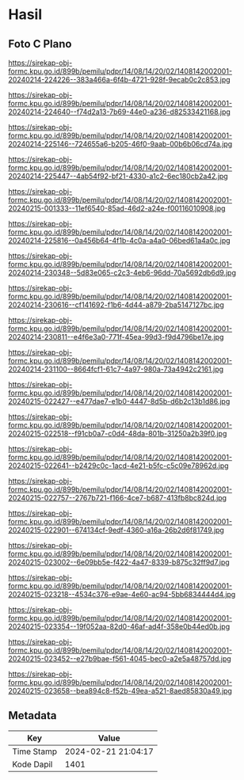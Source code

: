 # Hasil

## Foto C Plano

https://sirekap-obj-formc.kpu.go.id/899b/pemilu/pdpr/14/08/14/20/02/1408142002001-20240214-224226--383a466a-6f4b-4721-928f-9ecab0c2c853.jpg

https://sirekap-obj-formc.kpu.go.id/899b/pemilu/pdpr/14/08/14/20/02/1408142002001-20240214-224640--f74d2a13-7b69-44e0-a236-d82533421168.jpg

https://sirekap-obj-formc.kpu.go.id/899b/pemilu/pdpr/14/08/14/20/02/1408142002001-20240214-225146--724655a6-b205-46f0-9aab-00b6b06cd74a.jpg

https://sirekap-obj-formc.kpu.go.id/899b/pemilu/pdpr/14/08/14/20/02/1408142002001-20240214-225447--4ab54f92-bf21-4330-a1c2-6ec180cb2a42.jpg

https://sirekap-obj-formc.kpu.go.id/899b/pemilu/pdpr/14/08/14/20/02/1408142002001-20240215-001333--11ef6540-85ad-46d2-a24e-f00116010908.jpg

https://sirekap-obj-formc.kpu.go.id/899b/pemilu/pdpr/14/08/14/20/02/1408142002001-20240214-225816--0a456b64-4f1b-4c0a-a4a0-06bed61a4a0c.jpg

https://sirekap-obj-formc.kpu.go.id/899b/pemilu/pdpr/14/08/14/20/02/1408142002001-20240214-230348--5d83e065-c2c3-4eb6-96dd-70a5692db6d9.jpg

https://sirekap-obj-formc.kpu.go.id/899b/pemilu/pdpr/14/08/14/20/02/1408142002001-20240214-230616--cf141692-f1b6-4d44-a879-2ba5147127bc.jpg

https://sirekap-obj-formc.kpu.go.id/899b/pemilu/pdpr/14/08/14/20/02/1408142002001-20240214-230811--e4f6e3a0-771f-45ea-99d3-f9d4796be17e.jpg

https://sirekap-obj-formc.kpu.go.id/899b/pemilu/pdpr/14/08/14/20/02/1408142002001-20240214-231100--8664fcf1-61c7-4a97-980a-73a4942c2161.jpg

https://sirekap-obj-formc.kpu.go.id/899b/pemilu/pdpr/14/08/14/20/02/1408142002001-20240215-022427--e477dae7-e1b0-4447-8d5b-d6b2c13b1d86.jpg

https://sirekap-obj-formc.kpu.go.id/899b/pemilu/pdpr/14/08/14/20/02/1408142002001-20240215-022518--f91cb0a7-c0d4-48da-801b-31250a2b39f0.jpg

https://sirekap-obj-formc.kpu.go.id/899b/pemilu/pdpr/14/08/14/20/02/1408142002001-20240215-022641--b2429c0c-1acd-4e21-b5fc-c5c09e78962d.jpg

https://sirekap-obj-formc.kpu.go.id/899b/pemilu/pdpr/14/08/14/20/02/1408142002001-20240215-022757--2767b721-f166-4ce7-b687-413fb8bc824d.jpg

https://sirekap-obj-formc.kpu.go.id/899b/pemilu/pdpr/14/08/14/20/02/1408142002001-20240215-022901--674134cf-9edf-4360-a16a-26b2d6f81749.jpg

https://sirekap-obj-formc.kpu.go.id/899b/pemilu/pdpr/14/08/14/20/02/1408142002001-20240215-023002--6e09bb5e-f422-4a47-8339-b875c32ff9d7.jpg

https://sirekap-obj-formc.kpu.go.id/899b/pemilu/pdpr/14/08/14/20/02/1408142002001-20240215-023218--4534c376-e9ae-4e60-ac94-5bb6834444d4.jpg

https://sirekap-obj-formc.kpu.go.id/899b/pemilu/pdpr/14/08/14/20/02/1408142002001-20240215-023354--19f052aa-82d0-46af-ad4f-358e0b44ed0b.jpg

https://sirekap-obj-formc.kpu.go.id/899b/pemilu/pdpr/14/08/14/20/02/1408142002001-20240215-023452--e27b9bae-f561-4045-bec0-a2e5a48757dd.jpg

https://sirekap-obj-formc.kpu.go.id/899b/pemilu/pdpr/14/08/14/20/02/1408142002001-20240215-023658--bea894c8-f52b-49ea-a521-8aed85830a49.jpg


## Metadata

| Key        | Value               |
| ---------- | ------------------- |
| Time Stamp | 2024-02-21 21:04:17 |
| Kode Dapil | 1401                |




